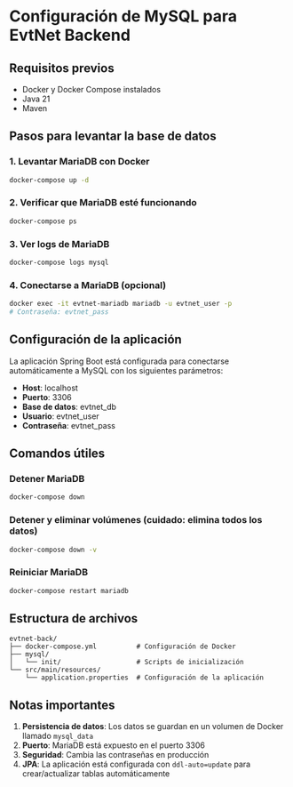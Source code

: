 # Configuración de MySQL para EvtNet Backend

## Requisitos previos
- Docker y Docker Compose instalados
- Java 21
- Maven

## Pasos para levantar la base de datos

### 1. Levantar MariaDB con Docker
```bash
docker-compose up -d
```

### 2. Verificar que MariaDB esté funcionando
```bash
docker-compose ps
```

### 3. Ver logs de MariaDB
```bash
docker-compose logs mysql
```

### 4. Conectarse a MariaDB (opcional)
```bash
docker exec -it evtnet-mariadb mariadb -u evtnet_user -p
# Contraseña: evtnet_pass
```

## Configuración de la aplicación

La aplicación Spring Boot está configurada para conectarse automáticamente a MySQL con los siguientes parámetros:

- **Host**: localhost
- **Puerto**: 3306
- **Base de datos**: evtnet_db
- **Usuario**: evtnet_user
- **Contraseña**: evtnet_pass

## Comandos útiles

### Detener MariaDB
```bash
docker-compose down
```

### Detener y eliminar volúmenes (cuidado: elimina todos los datos)
```bash
docker-compose down -v
```

### Reiniciar MariaDB
```bash
docker-compose restart mariadb
```

## Estructura de archivos

```
evtnet-back/
├── docker-compose.yml          # Configuración de Docker
├── mysql/
│   └── init/                   # Scripts de inicialización
└── src/main/resources/
    └── application.properties  # Configuración de la aplicación
```

## Notas importantes

1. **Persistencia de datos**: Los datos se guardan en un volumen de Docker llamado `mysql_data`
2. **Puerto**: MariaDB está expuesto en el puerto 3306
3. **Seguridad**: Cambia las contraseñas en producción
4. **JPA**: La aplicación está configurada con `ddl-auto=update` para crear/actualizar tablas automáticamente 